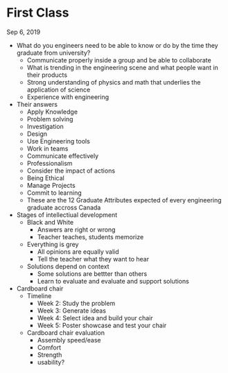 # First Class
Sep 6, 2019
* What do you engineers need to be able to know or do by the time they graduate from university? 
  * Communicate properly inside a group and be able to collaborate
  * What is trending in the engineering scene and what people want in their products
  * Strong understanding of physics and math that underlies the application of science
  * Experience with engineering
* Their answers
  * Apply Knowledge
  * Problem solving
  * Investigation
  * Design
  * Use Engineering tools
  * Work in teams
  * Communicate effectively
  * Professionalism
  * Consider the impact of actions
  * Being Ethical 
  * Manage Projects
  * Commit to learning
  * These are the 12 Graduate Attributes expected of every engineering graduate accross Canada
* Stages of intellectiual development
  * Black and White
    * Answers are right or wrong
    * Teacher teaches, students memorize
  * Everything is grey
    * All opinions are equally valid
    * Tell the teacher what they want to hear
  * Solutions depend on context
    * Some solutions are bettter than others
    * Learn to evaluate and evaluate and support solutions
* Cardboard chair
  * Timeline
    * Week 2: Study the problem
    * Week 3: Generate ideas
    * Week 4: Select idea and build your chair
    * Week 5: Poster showcase and test your chair
  * Cardboard chair evaluation
    * Assembly speed/ease
    * Comfort
    * Strength
    * usability? 






